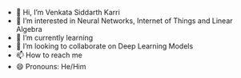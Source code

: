 - 👋 Hi, I’m Venkata Siddarth Karri
- 👀 I’m interested in Neural Networks, Internet of Things and Linear Algebra
- 🌱 I’m currently learning 
- 💞️ I’m looking to collaborate on Deep Learning Models
- 📫 How to reach me 
- 😄 Pronouns: He/Him
<!---
Siddarth116/Siddarth116 is a ✨ special ✨ repository because its `README.md` (this file) appears on your GitHub profile.
You can click the Preview link to take a look at your changes.
--->
